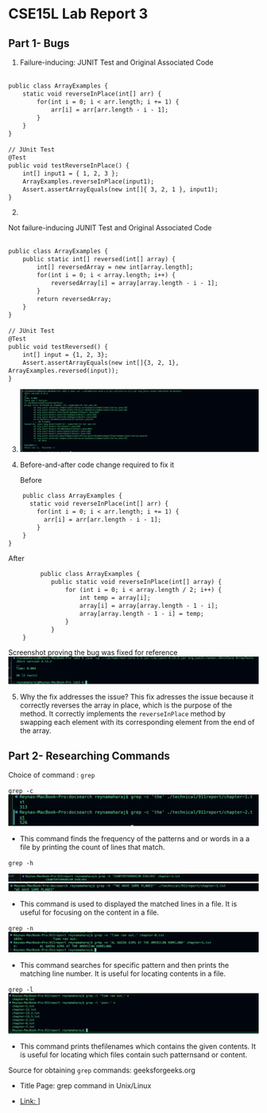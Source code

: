 # CSE15L Lab Report 3
## Part 1- Bugs





1. Failure-inducing: JUNIT Test and Original Associated Code
```

public class ArrayExamples {
    static void reverseInPlace(int[] arr) {
        for(int i = 0; i < arr.length; i += 1) {
            arr[i] = arr[arr.length - i - 1];
        }
    }
}

// JUnit Test
@Test 
public void testReverseInPlace() {
    int[] input1 = { 1, 2, 3 };
    ArrayExamples.reverseInPlace(input1);
    Assert.assertArrayEquals(new int[]{ 3, 2, 1 }, input1);
}

```

2.
Not failure-inducing JUNIT Test and Original Associated Code
```

public class ArrayExamples {
    public static int[] reversed(int[] array) {
        int[] reversedArray = new int[array.length];
        for(int i = 0; i < array.length; i++) {
            reversedArray[i] = array[array.length - i - 1];
        }
        return reversedArray;
    }
}

// JUnit Test
@Test
public void testReversed() {
    int[] input = {1, 2, 3};
    Assert.assertArrayEquals(new int[]{3, 2, 1}, ArrayExamples.reversed(input));
}

```

3. ![Image](testsweek4.jpg)





















4. Before-and-after code change required to fix it

   Before
```
    public class ArrayExamples {
      static void reverseInPlace(int[] arr) {
        for(int i = 0; i < arr.length; i += 1) {
          arr[i] = arr[arr.length - i - 1];
        }
    }
}

```



After
```
         public class ArrayExamples {
            public static void reverseInPlace(int[] array) {
                for (int i = 0; i < array.length / 2; i++) {
                    int temp = array[i];
                    array[i] = array[array.length - 1 - i];
                    array[array.length - 1 - i] = temp;
                }
            }
    }

```

Screenshot proving the bug was fixed for reference 
![Image](correcttestsweek4.jpg)

5. Why the fix addresses the issue?
This fix adresses the issue because it correctly reverses the array in place, which is the purpose of the method. It correctly implements the `reverseInPlace` method by swapping each element with its corresponding element from the end of the array.










## Part 2- Researching Commands 
Choice of command : `grep` 

`grep -c`
![Image](thegrep.jpg)

- This  command finds the frequency of the patterns and or words in a a file by printing the count of lines that match.






`grep -h` 

![Image](yasqueen.jpg)
![Image](yasqueen2.jpg)

- This command is used to displayed the matched lines in a file. It is useful for focusing on the content in a file. 



`grep -n`
![Image](alqaeda.jpg)
- This  command searches for specific pattern and then prints the matching line number. It is useful for locating contents in a file. 


`grep -l`
![Image](sunshine.jpg)
- This command prints thefilenames which contains the given contents. It is useful for locating which files contain such patternsand or content. 
  



Source for obtaining `grep` commands: geeksforgeeks.org

- Title Page: grep command in Unix/Linux
 
- [
Link:
](https://www.geeksforgeeks.org/grep-command-in-unixlinux/)]   
